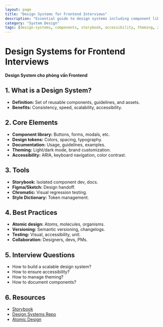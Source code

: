 ```yaml
---
layout: page
title: "Design Systems for Frontend Interviews"
description: "Essential guide to design systems including component libraries, design tokens, theming, accessibility, and tools like Storybook"
category: "System Design"
tags: [design-systems, components, storybook, accessibility, theming, atomic-design, frontend-architecture]
---
```


# Design Systems for Frontend Interviews

**Design System cho phỏng vấn Frontend**

## 1. What is a Design System?

- **Definition:** Set of reusable components, guidelines, and assets.
- **Benefits:** Consistency, speed, scalability, accessibility.

## 2. Core Elements

- **Component library:** Buttons, forms, modals, etc.
- **Design tokens:** Colors, spacing, typography.
- **Documentation:** Usage, guidelines, examples.
- **Theming:** Light/dark mode, brand customization.
- **Accessibility:** ARIA, keyboard navigation, color contrast.

## 3. Tools

- **Storybook:** Isolated component dev, docs.
- **Figma/Sketch:** Design handoff.
- **Chromatic:** Visual regression testing.
- **Style Dictionary:** Token management.

## 4. Best Practices

- **Atomic design:** Atoms, molecules, organisms.
- **Versioning:** Semantic versioning, changelogs.
- **Testing:** Visual, accessibility, unit.
- **Collaboration:** Designers, devs, PMs.

## 5. Interview Questions

- How to build a scalable design system?
- How to ensure accessibility?
- How to manage theming?
- How to document components?

## 6. Resources

- [Storybook](https://storybook.js.org/)
- [Design Systems Repo](https://github.com/alexpate/awesome-design-systems)
- [Atomic Design](https://bradfrost.com/blog/post/atomic-web-design/)
